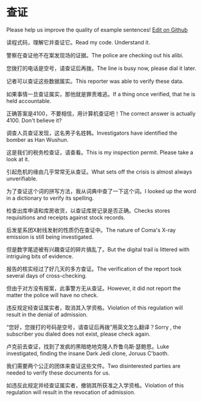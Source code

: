 # 查证

Please help us improve the quality of example sentences! [Edit on Github](https://github.com/jiyushe/jiyu-example-sentence-source/blob/main/chinese/chazheng.md)

<p><span class="chinese">读程式码，理解它并查证它。</span><span class="english">Read my code. Understand it.</span></p>

<p><span class="chinese">警察在查证他不在案发现场的证据。</span><span class="english">The police are checking out his alibi.</span></p>

<p><span class="chinese">您拨打的电话是空号，请查证后再拨。</span><span class="english">The line is busy now, please dial it later.</span></p>

<p><span class="chinese">记者可以查证这些数据属实。</span><span class="english">This reporter was able to verify these data.</span></p>

<p><span class="chinese">如果事情一旦查证属实，那他就是罪责难逃。</span><span class="english">If a thing once verified, that he is held accountable.</span></p>

<p><span class="chinese">正确答案是4100，不要相信，用计算机查证吧！</span><span class="english">The correct answer is actually 4100. Don't believe it?</span></p>

<p><span class="chinese">调查人员查证发现，这名男子名姓韩。</span><span class="english">Investigators have identified the bomber as Han Wushun.</span></p>

<p><span class="chinese">这是我们的税务检查证，请查看。</span><span class="english">This is my inspection permit. Please take a look at it.</span></p>

<p><span class="chinese">引起危机的缘由几乎常常无从查证。</span><span class="english">What sets off the crisis is almost always unverifiable.</span></p>

<p><span class="chinese">为了查证这个词的拼写方法，我从词典中查了一下这个词。</span><span class="english">I looked up the word in a dictionary to verify its spelling.</span></p>

<p><span class="chinese">检查出库申请和库房收货，以查证库房记录是否正确。</span><span class="english">Checks stores requisitions and receipts against stock records.</span></p>

<p><span class="chinese">后发星系团X射线发射的性质仍在查证中。</span><span class="english">The nature of Coma's X-ray emission is still being investigated.</span></p>

<p><span class="chinese">但是数字尾迹被有兴趣查证的碎片搞乱了。</span><span class="english">But the digital trail is littered with intriguing bits of evidence.</span></p>

<p><span class="chinese">报告的核实经过了好几天的多方查证。</span><span class="english">The verification of the report took several days of cross-checking.</span></p>

<p><span class="chinese">但由于对方没有报案，此事警方无从查证。</span><span class="english">However, it did not report the matter the police will have no check.</span></p>

<p><span class="chinese">违反规定经查证属实者，取消其入学资格。</span><span class="english">Violation of this regulation will result in the denial of admission.</span></p>

<p><span class="chinese">“您好，您拨打的号码是空号，请查证后再拨”用英文怎么翻译？</span><span class="english">Sorry , the subscriber you dialed does not exist, please check again.</span></p>

<p><span class="chinese">卢克前去查证，找到了发疯的黑暗绝地克隆人乔鲁乌斯·瑟鲍思。</span><span class="english">Luke investigated, finding the insane Dark Jedi clone, Joruus C'baoth.</span></p>

<p><span class="chinese">我们需要两个公正的团体来查证这些文件。</span><span class="english">Two disinterested parties are needed to verify these documents for us.</span></p>

<p><span class="chinese">如违反此规定并经查证属实者，撤销其所获准之入学资格。</span><span class="english">Violation of this regulation will result in the revocation of admission.</span></p>

